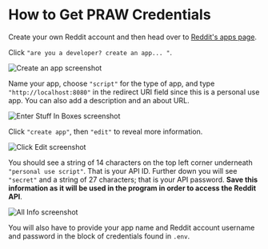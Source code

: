 # How to Get PRAW Credentials

Create your own Reddit account and then head over to [Reddit's apps page](https://old.reddit.com/prefs/apps).

Click `"are you a developer? create an app... "`.

![Create an app screenshot][create an app]

Name your app, choose `"script"` for the type of app, and type `"http://localhost:8080"` in the redirect URI field since this is a personal use app. You can also add a description and an about URL.

![Enter Stuff In Boxes screenshot][enter stuff in boxes]

Click `"create app"`, then `"edit"` to reveal more information.

![Click Edit screenshot][click edit]

You should see a string of 14 characters on the top left corner underneath `"personal use script"`. That is your API ID. Further down you will see `"secret"` and a string of 27 characters; that is your API password. **Save this information as it will be used in the program in order to access the Reddit API**.

![All Info screenshot][all info]

You will also have to provide your app name and Reddit account username and password in the block of credentials found in `.env`.

<!-- SCREENSHOT LINKS -->

[create an app]: https://i.imgur.com/Bf0pKGJ.png
[enter stuff in boxes]: https://i.imgur.com/g0xARWA.png
[click edit]: https://i.imgur.com/1NOyMTN.png
[all info]: https://i.imgur.com/VajTKJu.png
